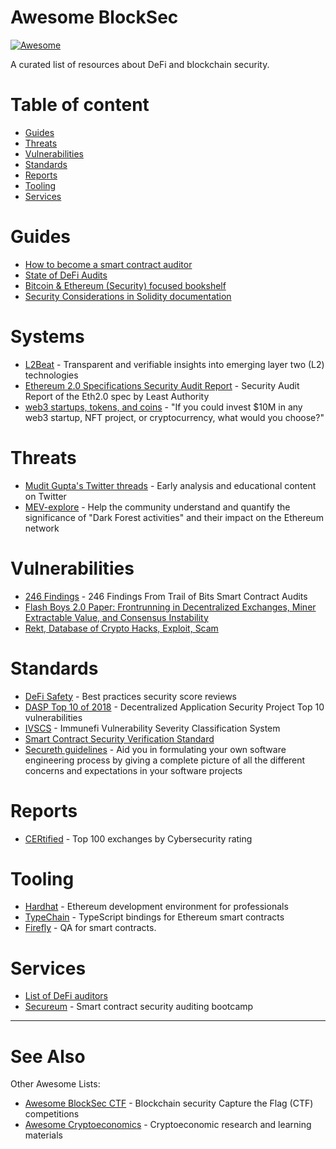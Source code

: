 # Awesome BlockSec

[![Awesome](https://cdn.rawgit.com/sindresorhus/awesome/d7305f38d29fed78fa85652e3a63e154dd8e8829/media/badge.svg)](https://github.com/sindresorhus/awesome)

A curated list of resources about DeFi and blockchain security.

# Table of content

- [Guides](#guides)
- [Threats](#threats)
- [Vulnerabilities](#vulnerabilities)
- [Standards](#standards)
- [Reports](#reports)
- [Tooling](#tooling)
- [Services](#services)

# Guides
- [How to become a smart contract auditor](https://cmichel.io/how-to-become-a-smart-contract-auditor/)
- [State of DeFi Audits](https://medium.com/conflux-network/the-overlooked-element-of-defi-adoption-e3b29829e3da)
- [Bitcoin & Ethereum (Security) focused bookshelf](https://www.zeneca.io/rmi7)
- [Security Considerations in Solidity documentation](https://docs.soliditylang.org/en/v0.8.6/security-considerations.html)

# Systems
- [L2Beat](https://l2beat.com/) - Transparent and verifiable insights into emerging layer two (L2) technologies
- [Ethereum 2.0 Specifications Security Audit Report](https://leastauthority.com/static/publications/LeastAuthority-Ethereum-2.0-Specifications-Audit-Report.pdf) - Security Audit Report of the Eth2.0 spec by Least Authority
- [web3 startups, tokens, and coins](https://twitter.com/chriscantino/status/1455190423220015104?s=21) - "If you could invest $10M in any web3 startup, NFT project, or cryptocurrency, what would you choose?"

# Threats
- [Mudit Gupta's Twitter threads](https://mudit.blog/twitter-threads/) - Early analysis and educational content on Twitter
- [MEV-explore](https://explore.flashbots.net/) - Help the community understand and quantify the significance of "Dark Forest activities" and their impact on the Ethereum network

# Vulnerabilities
- [246 Findings](https://blog.trailofbits.com/2019/08/08/246-findings-from-our-smart-contract-audits-an-executive-summary/) - 246 Findings From Trail of Bits Smart Contract Audits
- [Flash Boys 2.0 Paper: Frontrunning in Decentralized Exchanges, Miner Extractable Value, and Consensus Instability](https://ieeexplore.ieee.org/document/9152675)
- [Rekt, Database of Crypto Hacks, Exploit, Scam](https://defiyield.app/rekt-database)

# Standards
- [DeFi Safety](https://www.defisafety.com/) - Best practices security score reviews
- [DASP Top 10 of 2018](https://dasp.co/) - Decentralized Application Security Project Top 10 vulnerabilities
- [IVSCS](https://immunefi.com/severity-updated/) - Immunefi Vulnerability Severity Classification System
- [Smart Contract Security Verification Standard](https://securing.github.io/SCSVS/)
- [Secureth guidelines](https://guidelines.secureth.org/) - Aid you in formulating your own software engineering process by giving a complete picture of all the different concerns and expectations in your software projects

# Reports
- [CERtified](https://cer.live/) - Top 100 exchanges by Cybersecurity rating

# Tooling
- [Hardhat](https://hardhat.org/) - Ethereum development environment for professionals
- [TypeChain](https://github.com/dethcrypto/TypeChain) - TypeScript bindings for Ethereum smart contracts
- [Firefly](https://fireflyblockchain.com/) - QA for smart contracts.

# Services
- [List of DeFi auditors](https://www.defisafety.com/auditors)
- [Secureum](https://www.secureum.xyz/) - Smart contract security auditing bootcamp

---

# See Also

Other Awesome Lists:

- [Awesome BlockSec CTF](https://github.com/0xjeffsec/awesome-blocksec-ctf) - Blockchain security Capture the Flag (CTF) competitions
- [Awesome Cryptoeconomics](https://github.com/jpantunes/awesome-cryptoeconomics) - Cryptoeconomic research and learning materials 
